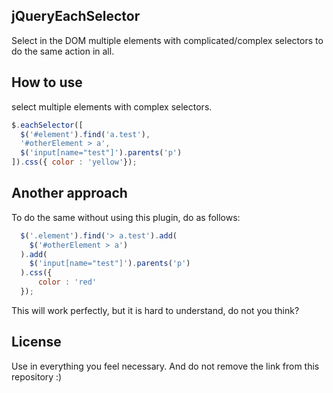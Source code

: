 ## jQueryEachSelector

Select in the DOM multiple elements with complicated/complex selectors to do the same action in all.

## How to use
select multiple elements with complex selectors.

```js
$.eachSelector([
  $('#element').find('a.test'),
  '#otherElement > a',
  $('input[name="test"]').parents('p')
]).css({ color : 'yellow'});
```

## Another approach
To do the same without using this plugin, do as follows:
```js
  $('.element').find('> a.test').add(
    $('#otherElement > a')
  ).add(
    $('input[name="test"]').parents('p')
  ).css({
      color : 'red'
  });
```
This will work perfectly, but it is hard to understand, do not you think?

## License
Use in everything you feel necessary.
And do not remove the link from this repository :)